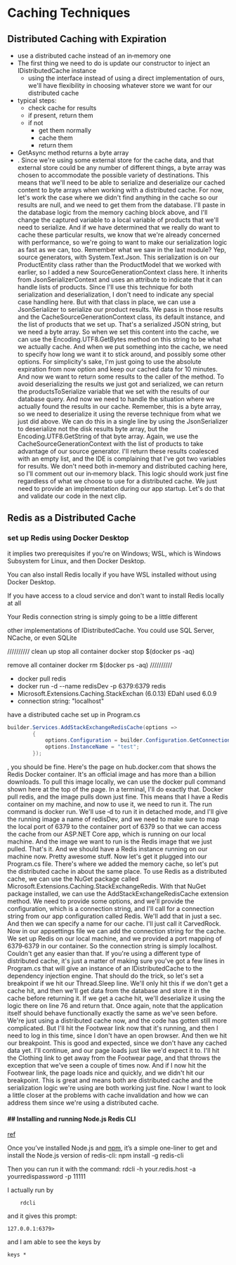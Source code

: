 
# Caching Techniques

## Distributed Caching with Expiration

- use a distributed cache instead of an in‑memory one
- The first thing we need to do is update our constructor to inject an IDistributedCache instance
	- using the interface instead of using a direct implementation of ours, we'll have flexibility in choosing whatever store we want for our distributed cache
- typical steps:
	- check cache for results
	- if present, return them
	- if not
		- get them normally
		- cache them
		- return them
- GetAsync method returns a byte array
- . Since we're using some external store for the cache data, and that external store could be any number of different things, a byte array was chosen to accommodate the possible variety of destinations. This means that we'll need to be able to serialize and deserialize our cached content to byte arrays when working with a distributed cache. For now, let's work the case where we didn't find anything in the cache so our results are null, and we need to get them from the database. I'll paste in the database logic from the memory caching block above, and I'll change the captured variable to a local variable of products that we'll need to serialize. And if we have determined that we really do want to cache these particular results, we know that we're already concerned with performance, so we're going to want to make our serialization logic as fast as we can, too. Remember what we saw in the last module? Yep, source generators, with System.Text.Json. This serialization is on our ProductEntity class rather than the ProductModel that we worked with earlier, so I added a new SourceGenerationContext class here. It inherits from JsonSerializerContext and uses an attribute to indicate that it can handle lists of products. Since I'll use this technique for both serialization and deserialization, I don't need to indicate any special case handling here. But with that class in place, we can use a JsonSerializer to serialize our product results. We pass in those results and the CacheSourceGenerationContext class, its default instance, and the list of products that we set up. That's a serialized JSON string, but we need a byte array. So when we set this content into the cache, we can use the Encoding.UTF8.GetBytes method on this string to be what we actually cache. And when we put something into the cache, we need to specify how long we want it to stick around, and possibly some other options. For simplicity's sake, I'm just going to use the absolute expiration from now option and keep our cached data for 10 minutes. And now we want to return some results to the caller of the method. To avoid deserializing the results we just got and serialized, we can return the productsToSerialize variable that we set with the results of our database query. And now we need to handle the situation where we actually found the results in our cache. Remember, this is a byte array, so we need to deserialize it using the reverse technique from what we just did above. We can do this in a single line by using the JsonSerializer to deserialize not the disk results byte array, but the Encoding.UTF8.GetString of that byte array. Again, we use the CacheSourceGenerationContext with the list of products to take advantage of our source generator. I'll return these results coalesced with an empty list, and the IDE is complaining that I've got two variables for results. We don't need both in‑memory and distributed caching here, so I'll comment out our in‑memory black. This logic should work just fine regardless of what we choose to use for a distributed cache. We just need to provide an implementation during our app startup. Let's do that and validate our code in the next clip.


## Redis as a Distributed Cache

### set up Redis using Docker Desktop
it implies two prerequisites if you're on Windows; WSL, which is Windows Subsystem for Linux, and then Docker Desktop. 

You can also install Redis locally if you have WSL installed without using Docker Desktop. 

If you have access to a cloud service and don't want to install Redis locally at all

Your Redis connection string is simply going to be a little different

other implementations of IDistributedCache. You could use SQL Server, NCache, or even SQLite 

////////// clean up
stop all container
docker stop $(docker ps -aq)

remove all container
docker rm $(docker ps -aq)
//////////

- docker pull redis
- docker run -d --name redisDev -p 6379:6379 redis
- Microsoft.Extensions.Caching.StackExchan  (6.0.13)  EDahl used 6.0.9
- connection string: "localhost"

have a distributed cache set up in Program.cs
``` c#
builder.Services.AddStackExchangeRedisCache(options =>
        {
            options.Configuration = builder.Configuration.GetConnectionString("Redis");
            options.InstanceName = "test";
        });
```
, you should be fine. Here's the page on hub.docker.com that shows the Redis Docker container. It's an official image and has more than a billion downloads. To pull this image locally, we can use the docker pull command shown here at the top of the page. In a terminal, I'll do exactly that. Docker pull redis, and the image pulls down just fine. This means that I have a Redis container on my machine, and now to use it, we need to run it. The run command is docker run. We'll use ‑d to run it in detached mode, and I'll give the running image a name of redisDev, and we need to make sure to map the local port of 6379 to the container port of 6379 so that we can access the cache from our ASP.NET Core app, which is running on our local machine. And the image we want to run is the Redis image that we just pulled. That's it. And we should have a Redis instance running on our machine now. Pretty awesome stuff. Now let's get it plugged into our Program.cs file. There's where we added the memory cache, so let's put the distributed cache in about the same place. To use Redis as a distributed cache, we can use the NuGet package called Microsoft.Extensions.Caching.StackExchangeRedis. With that NuGet package installed, we can use the AddStackExchangeRedisCache extension method. We need to provide some options, and we'll provide the configuration, which is a connection string, and I'll call for a connection string from our app configuration called Redis. We'll add that in just a sec. And then we can specify a name for our cache. I'll just call it CarvedRock. Now in our appsettings file we can add the connection string for the cache. We set up Redis on our local machine, and we provided a port mapping of 6379‑6379 in our container. So the connection string is simply localhost. Couldn't get any easier than that. If you're using a different type of distributed cache, it's just a matter of making sure you've got a few lines in Program.cs that will give an instance of an IDistributedCache to the dependency injection engine. That should do the trick, so let's set a breakpoint if we hit our Thread.Sleep line. We'll only hit this if we don't get a cache hit, and then we'll get data from the database and store it in the cache before returning it. If we get a cache hit, we'll deserialize it using the logic there on line 76 and return that. Once again, note that the application itself should behave functionally exactly the same as we've seen before. We're just using a distributed cache now, and the code has gotten still more complicated. But I'll hit the Footwear link now that it's running, and then I need to log in this time, since I don't have an open browser. And then we hit our breakpoint. This is good and expected, since we don't have any cached data yet. I'll continue, and our page loads just like we'd expect it to. I'll hit the Clothing link to get away from the Footwear page, and that throws the exception that we've seen a couple of times now. And if I now hit the Footwear link, the page loads nice and quickly, and we didn't hit our breakpoint. This is great and means both are distributed cache and the serialization logic we're using are both working just fine. Now I want to look a little closer at the problems with cache invalidation and how we can address them since we're using a distributed cache.

#### ## Installing and running Node.js Redis CLI
[ref](https://redis.com/blog/get-redis-cli-without-installing-redis-server/)

Once you’ve installed Node.js and [npm](https://www.npmjs.com/), it’s a simple one-liner to get and install the Node.js version of redis-cli:
	npm install -g redis-cli

Then you can run it with the command:
	rdcli -h your.redis.host -a yourredispassword -p 11111


I actually run by 
```
	rdcli
```
and it gives this prompt:
```
127.0.0.1:6379>
```
and I am able to see the keys by
```
keys *
```